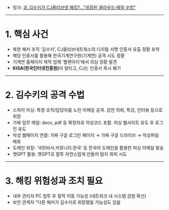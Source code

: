 <ul>
<li>링크: <a href="https://n.news.naver.com/mnews/article/421/0008239159">北 김수키가 CJ올리브넷 해킹?…&quot;위장된 클라우드·메일 수법&quot;</a></li>
</ul>
<hr />
<h1 id="1-핵심-사건">1. 핵심 사건</h1>
<ul>
<li>북한 해커 조직 ‘김수키’, CJ올리브네트웍스의 디지털 서명 인증서 유출 정황 포착</li>
<li>해당 인증서를 활용해 한국기계연구원(기계연) 공격 시도 정황</li>
<li>기계연 홈페이지 제작 업체 ‘플랜아이’에서 의심 정황 발견</li>
<li><strong>KISA(한국인터넷진흥원)</strong>이 알리고, CJ는 인증서 즉시 폐기</li>
</ul>
<hr />
<h1 id="2-김수키의-공격-수법">2. 김수키의 공격 수법</h1>
<ul>
<li>스피어 피싱: 특정 조직/담당자를 노린 이메일 공격. 강연 의뢰, 특강, 인터뷰 등으로 위장</li>
<li>가짜 업무 메일: docx, pdf 등 확장자로 악성코드 포함. 피싱 웹사이트 유도 후 로그인 유도</li>
<li>악성 웹페이지 연결: 가짜 구글 로그인 페이지 → 가짜 구글 드라이브 → 악성파일 배포</li>
<li>도메인 위장: ‘국민비서.커뮤니티.한국’ 등 한국어 도메인을 활용한 피싱 이메일 발송</li>
<li>챗GPT 활용: 챗GPT로 말투 자연스럽게 만들어 탐지 회피 시도</li>
</ul>
<hr />
<h1 id="3-해킹-위험성과-조치-필요">3. 해킹 위험성과 조치 필요</h1>
<ul>
<li>내부 관리자 PC 침투 후 횡적 이동 가능성 (네트워크 내 시스템 감염 확산)</li>
<li>보안 관계자 “다른 해커가 김수키로 위장했을 가능성도 있음</li>
</ul>
